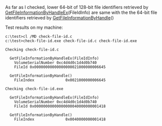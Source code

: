 As far as I checked, lower 64-bit of 128-bit file identifiers retrieved by
[GetFileInformationByHandleEx][](FileIdInfo) are same with
the the 64-bit file identifiers retrieved by [GetFileInformationByHandle][]()

[GetFileInformationByHandleEx]: https://msdn.microsoft.com/en-us/library/windows/desktop/aa364953(v=vs.85).aspx
[GetFileInformationByHandle]: https://msdn.microsoft.com/en-us/library/windows/desktop/aa364952(v=vs.85).aspx

Test results on my machine:
```
c:\test>cl /MD check-file-id.c
c:\test>check-file-id.exe check-file-id.c check-file-id.exe

Checking check-file-id.c

  GetFileInformationByHandleEx(FileIdInfo)
    VolumeSerialNumber 0xc4d4d0c1d4d0b740
    FileId 0x00000000000000000021000000006645

  GetFileInformationByHandle()
    FileIndex              0x0021000000006645

Checking check-file-id.exe

  GetFileInformationByHandleEx(FileIdInfo)
    VolumeSerialNumber 0xc4d4d0c1d4d0b740
    FileId 0x00000000000000000040000000001418

  GetFileInformationByHandle()
    FileIndex              0x0040000000001418

```
